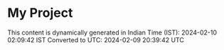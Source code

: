 # My Project

This content is dynamically generated in Indian Time (IST): 2024-02-10 02:09:42 IST
Converted to UTC: 2024-02-09 20:39:42 UTC
